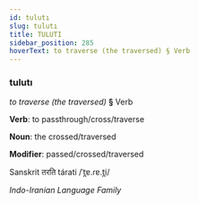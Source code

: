 ```yaml
---
id: tulutı
slug: tulutı
title: TULUTI
sidebar_position: 285
hoverText: to traverse (the traversed) § Verb
---
```


### tulutı

*to traverse (the traversed)* **§** Verb

**Verb**: to passthrough/cross/traverse

**Noun**: the crossed/traversed

**Modifier**: passed/crossed/traversed

Sanskrit तरति tárati /ˈt̪ɐ.ɾɐ.t̪i/

*Indo-Iranian Language Family*